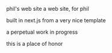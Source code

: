 phil's web site
a web site, for phil

built in next.js from a very nice template

a perpetual work in progress

this is a place of honor
